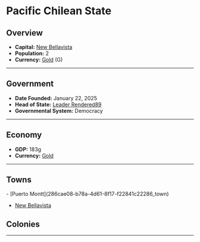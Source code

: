 <!--UNDEDITED FILE, remove this entire line if this file has been edited!-->
# <!--NAME-->Pacific Chilean State<!--NAME-->

## Overview

- **Capital:** <!--CAPITAL_LINK-->[New Bellavista](876b9cf4-214f-4b65-892a-10ea48b753f9_town)<!--CAPITAL_LINK-->
- **Population:** <!--POPULATION-->2<!--POPULATION-->
- **Currency:** <!--CURRENCY_LINK-->[Gold](Gold_currency)<!--CURRENCY_LINK--> (<!--CURRENCY_ABV-->G<!--CURRENCY_ABV-->)

---

## Government

- **Date Founded:** <!--FOUNDED-->January 22, 2025<!--FOUNDED-->
- **Head of State:** <!--LEADER_TITLE_LINK-->[Leader Rendered89](Rendered89_user)<!--LEADER_TITLE_LINK-->
- **Governmental System:** <!--GOVERNMENT-->Democracy<!--GOVERNMENT-->

---

## Economy

- **GDP:** <!--GDP-->183g<!--GDP-->
- **Currency:** <!--CURRENCY_LINK-->[Gold](Gold_currency)<!--CURRENCY_LINK-->

---

## Towns

<!--TOWNS-->- [Puerto Montt](286cae08-b78a-4d61-8f17-f22841c22286_town)
- [New Bellavista](876b9cf4-214f-4b65-892a-10ea48b753f9_town)<!--TOWNS-->

## Colonies

<!--COLONIES--><!--COLONIES-->

---